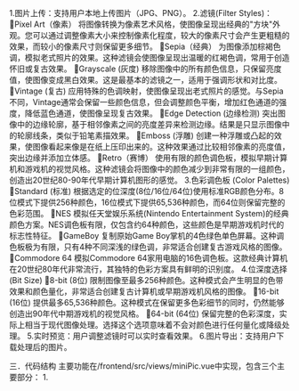1.图片上传：支持用户本地上传图片（JPG、PNG）。
2.滤镜(Filter Styles)：
Pixel Art（像素）	将图像转换为像素艺术风格，使图像呈现出经典的"方块"外观。您可以通过调整像素大小来控制像素化程度，较大的像素尺寸会产生更粗糙的效果，而较小的像素尺寸则保留更多细节。
Sepia（经典）		为图像添加棕褐色调，模拟老式照片的效果。这种滤镜会使图像呈现出温暖的红褐色调，常用于创造怀旧或复古效果。
Grayscale (灰度)		移除图像中的所有颜色信息，只保留亮度值，使图像变成黑白效果。这是最基本的滤镜之一，适用于强调形状和对比度。
Vintage (复古)		应用特殊的色调映射，使图像呈现出老式照片的感觉。与Sepia不同，Vintage通常会保留一些颜色信息，但会调整颜色平衡，增加红色通道的强度，降低蓝色通道，使图像呈现复古效果。
Edge Detection (边缘检测)	突出图像中的边缘轮廓，基于相邻像素之间的亮度差异来检测边缘。结果是只显示图像中的轮廓线条，类似于铅笔素描效果。
Emboss (浮雕)		创建一种浮雕或凸起的效果，使图像看起来像是在纸上压印出来的。这种效果通过比较相邻像素的亮度值，突出边缘并添加立体感。
Retro（赛博）		使用有限的颜色调色板，模拟早期计算机和游戏机的视觉风格。这种滤镜会将图像中的颜色减少到非常有限的一组颜色，创造出20世纪80-90年代早期计算机图形的感觉。
3.色彩调色板 (Color Palettes)
Standard (标准)		根据选定的位深度(8位/16位/64位)使用标准RGB颜色分布。8位模式下提供256种颜色，16位模式下提供65,536种颜色，而64位则保留完整的色彩范围。
NES		模拟任天堂娱乐系统(Nintendo Entertainment System)的经典颜色方案。NES调色板有限，仅包含约64种颜色，这些颜色是早期游戏机时代的标志性特征。
GameBoy	复制原始Game Boy掌机的4色绿色单色屏幕。这种调色板极为有限，只有4种不同深浅的绿色调，非常适合创建复古游戏风格的图像。
Commodore 64		模拟Commodore 64家用电脑的16色调色板。这款经典计算机在20世纪80年代非常流行，其独特的色彩方案具有鲜明的识别度。
4.位深度选择 (Bit Size)
8-bit (8位)		限制图像至最多256种颜色。这种模式会产生明显的色带效果和颜色量化，非常适合创建复古计算机或早期游戏机风格的图像。
16-bit (16位)	提供最多65,536种颜色。这种模式在保留更多色彩细节的同时，仍然能够创造出90年代中期游戏机的视觉风格。
64-bit (64位)	保留完整的色彩深度，实际上相当于现代图像处理。选择这个选项意味着不会对颜色进行任何量化或降级处理。
5.实时预览：用户调整滤镜时可以实时查看效果。
6.图片导出：支持用户下载处理后的图片。

三．代码结构
主要功能在/frontend/src/views/miniPic.vue中实现，包含三个主要部分：
1.<template> - 定义用户界面
主容器：一个全屏的响应式布局，带有半透明背景，使用相对和绝对定位来创建背景叠加效果。
内容区域：中心对齐的内容容器，包括标题和介绍文本、两栏式卡片布局
上传区域：拖放式图片上传界面、图片预览界面、移除图片按钮
设置面板：滤镜选择下拉菜单、位深度（8/16/64位）单选按钮组、滤镜特定设置（如像素大小滑块）、色彩调色板选择、生成图片按钮
结果显示区域：生成的图像预览、下载按钮
2.<script> - 包含组件的逻辑和数据
数据属性：
backgroundImage - 背景图片引用
originalImage 和 outputImage - 存储上传和处理后的图片
selectedFilter, pixelSize, bitSize, colorPalette - 用户设置
fileType, fileName - 输出文件相关设置
processing - 处理状态标志
常量和工具：
COLOR_PALETTES - 预定义不同位深度的色彩配置
filters - 包含所有图像处理算法的对象
方法：
handleFileUpload() - 处理文件上传逻辑
clearImage() - 清除当前图片
applyBitDepthReduction() - 应用位深度缩减
applyPixelFilter() - 应用像素化效果
generateFilteredImage() - 主要图像处理控制流程
downloadImage() - 处理图像下载逻辑
图像处理算法：
无滤镜（原始图像）
灰度转换
复古和棕褐色效果
边缘检测
浮雕效果
复古限制色板效果
3.<style> - 定义组件的样式
样式部分使用 scoped CSS 和 Tailwind CSS 类的组合，使用 Tailwind 的工具类处理布局、尺寸和颜色，响应式设计使用 Tailwind 的断点系统。
自定义样式：样式化范围滑块控件、文件上传按钮的自定义外观、加载状态的动画效果。

四．主要功能流程
1.用户上传图片后，图片会显示在预览区域
2.用户可以选择滤镜类型、位深度和其他参数
3.点击"生成图片"后：
创建 Canvas 元素
在 Canvas 上绘制上传的图片
应用选定的滤镜（如需要）
根据选定的位深度减少颜色
如选择了像素化，应用像素化效果
将处理后的图像显示在结果区域
4.用户可以下载生成的图片
